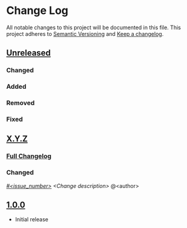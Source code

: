 # Change Log

All notable changes to this project will be documented in this file.
This project adheres to [Semantic Versioning](http://semver.org/) and [Keep a changelog](https://github.com/olivierlacan/keep-a-changelog).

## [Unreleased](https://github.com/equinoxel/ansible-role-sonarqube/tree/develop)
### Changed
### Added
### Removed
### Fixed

## [X.Y.Z](https://github.com/equinoxel/ansible-role-sonarqube/tree/X.Y.Z)
### [Full Changelog](https://github.com/equinoxel/ansible-role-sonarqube/compare/1.0.0...X.Y.Z)
### Changed
 *[#<issue_number>](https://github.com/equinoxel/ansible-role-sonarqube/issues/<issue_number>) \<Change description\>* @\<author\>

## [1.0.0](https://github.com/equinoxel/ansible-role-sonarqube/tree/1.0.0)
- Initial release
